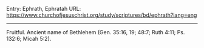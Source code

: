 Entry: Ephrath, Ephratah
URL: https://www.churchofjesuschrist.org/study/scriptures/bd/ephrath?lang=eng

---

Fruitful. Ancient name of Bethlehem (Gen. 35:16, 19; 48:7; Ruth 4:11; Ps. 132:6; Micah 5:2).
